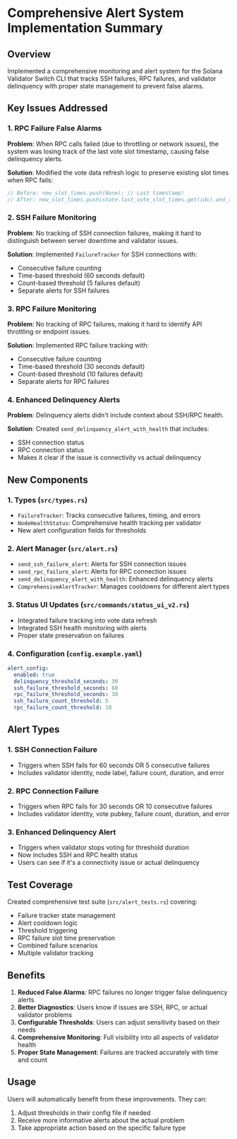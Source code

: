 # Comprehensive Alert System Implementation Summary

## Overview
Implemented a comprehensive monitoring and alert system for the Solana Validator Switch CLI that tracks SSH failures, RPC failures, and validator delinquency with proper state management to prevent false alarms.

## Key Issues Addressed

### 1. RPC Failure False Alarms
**Problem**: When RPC calls failed (due to throttling or network issues), the system was losing track of the last vote slot timestamp, causing false delinquency alerts.

**Solution**: Modified the vote data refresh logic to preserve existing slot times when RPC fails:
```rust
// Before: new_slot_times.push(None); // Lost timestamp!
// After: new_slot_times.push(state.last_vote_slot_times.get(idx).and_then(|&v| v));
```

### 2. SSH Failure Monitoring
**Problem**: No tracking of SSH connection failures, making it hard to distinguish between server downtime and validator issues.

**Solution**: Implemented `FailureTracker` for SSH connections with:
- Consecutive failure counting
- Time-based threshold (60 seconds default)
- Count-based threshold (5 failures default)
- Separate alerts for SSH failures

### 3. RPC Failure Monitoring
**Problem**: No tracking of RPC failures, making it hard to identify API throttling or endpoint issues.

**Solution**: Implemented RPC failure tracking with:
- Consecutive failure counting
- Time-based threshold (30 seconds default)
- Count-based threshold (10 failures default)
- Separate alerts for RPC failures

### 4. Enhanced Delinquency Alerts
**Problem**: Delinquency alerts didn't include context about SSH/RPC health.

**Solution**: Created `send_delinquency_alert_with_health` that includes:
- SSH connection status
- RPC connection status
- Makes it clear if the issue is connectivity vs actual delinquency

## New Components

### 1. Types (`src/types.rs`)
- `FailureTracker`: Tracks consecutive failures, timing, and errors
- `NodeHealthStatus`: Comprehensive health tracking per validator
- New alert configuration fields for thresholds

### 2. Alert Manager (`src/alert.rs`)
- `send_ssh_failure_alert`: Alerts for SSH connection issues
- `send_rpc_failure_alert`: Alerts for RPC connection issues
- `send_delinquency_alert_with_health`: Enhanced delinquency alerts
- `ComprehensiveAlertTracker`: Manages cooldowns for different alert types

### 3. Status UI Updates (`src/commands/status_ui_v2.rs`)
- Integrated failure tracking into vote data refresh
- Integrated SSH health monitoring with alerts
- Proper state preservation on failures

### 4. Configuration (`config.example.yaml`)
```yaml
alert_config:
  enabled: true
  delinquency_threshold_seconds: 30
  ssh_failure_threshold_seconds: 60
  rpc_failure_threshold_seconds: 30
  ssh_failure_count_threshold: 5
  rpc_failure_count_threshold: 10
```

## Alert Types

### 1. SSH Connection Failure
- Triggers when SSH fails for 60 seconds OR 5 consecutive failures
- Includes validator identity, node label, failure count, duration, and error

### 2. RPC Connection Failure  
- Triggers when RPC fails for 30 seconds OR 10 consecutive failures
- Includes validator identity, vote pubkey, failure count, duration, and error

### 3. Enhanced Delinquency Alert
- Triggers when validator stops voting for threshold duration
- Now includes SSH and RPC health status
- Users can see if it's a connectivity issue or actual delinquency

## Test Coverage
Created comprehensive test suite (`src/alert_tests.rs`) covering:
- Failure tracker state management
- Alert cooldown logic
- Threshold triggering
- RPC failure slot time preservation
- Combined failure scenarios
- Multiple validator tracking

## Benefits
1. **Reduced False Alarms**: RPC failures no longer trigger false delinquency alerts
2. **Better Diagnostics**: Users know if issues are SSH, RPC, or actual validator problems
3. **Configurable Thresholds**: Users can adjust sensitivity based on their needs
4. **Comprehensive Monitoring**: Full visibility into all aspects of validator health
5. **Proper State Management**: Failures are tracked accurately with time and count

## Usage
Users will automatically benefit from these improvements. They can:
1. Adjust thresholds in their config file if needed
2. Receive more informative alerts about the actual problem
3. Take appropriate action based on the specific failure type